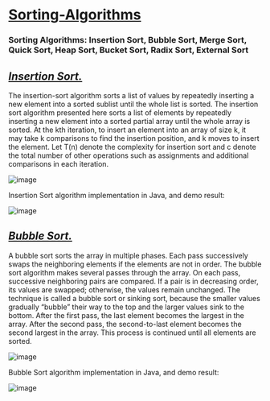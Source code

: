 # [Sorting-Algorithms](https://en.wikipedia.org/wiki/Sorting_algorithm)
### Sorting Algorithms: Insertion Sort, Bubble Sort, Merge Sort, Quick Sort, Heap Sort, Bucket Sort, Radix Sort, External Sort

*[Insertion Sort.](https://en.wikipedia.org/wiki/Insertion_sort)*
------------------


The insertion-sort algorithm sorts a list of values by repeatedly inserting a new element into a sorted sublist until the whole list is sorted. The insertion sort algorithm presented here sorts a list of elements by repeatedly inserting a new element into a sorted partial array until the whole array is sorted. At the kth iteration, to insert an element into an array of size k, it may take k comparisons to find the insertion position, and k moves to insert the element. Let T(n) denote the complexity for insertion sort and c denote the total number of other operations such as assignments and additional comparisons in each iteration.

![image](https://user-images.githubusercontent.com/24220136/231912384-5a5c3513-553a-457b-a53a-97b02753c14d.png)

Insertion Sort algorithm implementation in Java, and demo result:

![image](https://user-images.githubusercontent.com/24220136/231912551-6f022f15-5e03-4ec2-aae9-b19bb5870351.png)

*[Bubble Sort.](https://en.wikipedia.org/wiki/Bubble_sort)*
------------------


A bubble sort sorts the array in multiple phases. Each pass successively swaps the neighboring elements if the elements are not in order. The bubble sort algorithm makes several passes through the array. On each pass, successive neighboring pairs are compared. If a pair is in decreasing order, its values are swapped; otherwise, the values remain unchanged. The technique is called a bubble sort or sinking sort, because the smaller values gradually “bubble” their way to the top and the larger values sink to the bottom. After the first pass, the last element becomes the largest in the array. After the second pass, the second-to-last element becomes the second largest in the array. This process is continued until all elements are sorted.

![image](https://user-images.githubusercontent.com/24220136/231914919-e37fb411-bdf2-4444-b88d-5d7438fd8459.png)

Bubble Sort algorithm implementation in Java, and demo result:

![image](https://user-images.githubusercontent.com/24220136/231914958-071f4081-1ad6-4ae7-ae5a-6c73ed1599c7.png)
